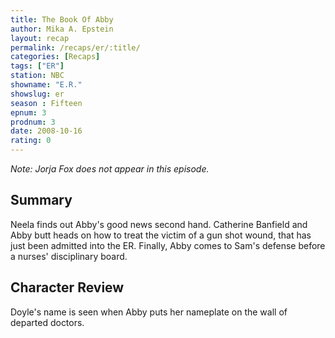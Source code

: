 ```yaml
---
title: The Book Of Abby
author: Mika A. Epstein
layout: recap
permalink: /recaps/er/:title/
categories: [Recaps]
tags: ["ER"]
station: NBC
showname: "E.R."
showslug: er
season : Fifteen  
epnum: 3  
prodnum: 3    
date: 2008-10-16
rating: 0  
---
```


_Note: Jorja Fox does not appear in this episode._

## Summary  
  
Neela finds out Abby's good news second hand. Catherine Banfield and Abby butt heads on how to treat the victim of a gun shot wound, that has just been admitted into the ER. Finally, Abby comes to Sam's defense before a nurses' disciplinary board.

## Character Review  
  
Doyle's name is seen when Abby puts her nameplate on the wall of departed doctors.